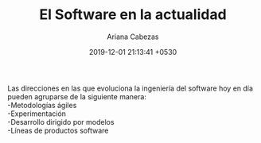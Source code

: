 ﻿---
layout: post
title:  "El Software en la actualidad"
date:   2019-12-01 21:13:41 +0530
author: Ariana Cabezas
---

<p>Las direcciones en las que evoluciona la ingeniería del software hoy en día pueden agruparse de la siguiente manera:<br>
-Metodologías ágiles<br>
-Experimentación<br>
-Desarrollo dirigido por modelos<br>
-Líneas de productos software</p>
